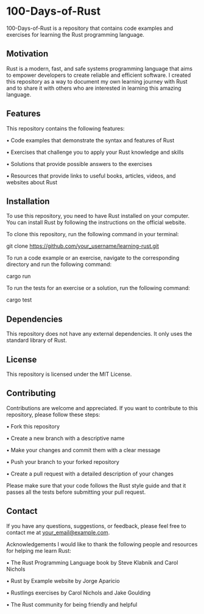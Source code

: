 # 100-Days-of-Rust
100-Days-of-Rust is a repository that contains code examples and exercises for learning the Rust programming language.

## Motivation
Rust is a modern, fast, and safe systems programming language that aims to empower developers to create reliable and efficient software. I created this repository as a way to document my own learning journey with Rust and to share it with others who are interested in learning this amazing language.

## Features
This repository contains the following features:

•  Code examples that demonstrate the syntax and features of Rust

•  Exercises that challenge you to apply your Rust knowledge and skills

•  Solutions that provide possible answers to the exercises

•  Resources that provide links to useful books, articles, videos, and websites about Rust

## Installation
To use this repository, you need to have Rust installed on your computer. You can install Rust by following the instructions on the official website.

To clone this repository, run the following command in your terminal:

git clone https://github.com/your_username/learning-rust.git

To run a code example or an exercise, navigate to the corresponding directory and run the following command:

cargo run

To run the tests for an exercise or a solution, run the following command:

cargo test

## Dependencies
This repository does not have any external dependencies. It only uses the standard library of Rust.

## License
This repository is licensed under the MIT License.

## Contributing
Contributions are welcome and appreciated. If you want to contribute to this repository, please follow these steps:

•  Fork this repository

•  Create a new branch with a descriptive name

•  Make your changes and commit them with a clear message

•  Push your branch to your forked repository

•  Create a pull request with a detailed description of your changes

Please make sure that your code follows the Rust style guide and that it passes all the tests before submitting your pull request.

## Contact
If you have any questions, suggestions, or feedback, please feel free to contact me at your_email@example.com.

Acknowledgements
I would like to thank the following people and resources for helping me learn Rust:

•  The Rust Programming Language book by Steve Klabnik and Carol Nichols

•  Rust by Example website by Jorge Aparicio

•  Rustlings exercises by Carol Nichols and Jake Goulding

•  The Rust community for being friendly and helpful
